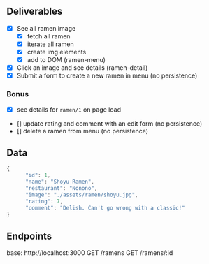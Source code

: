 ## Deliverables
- [x] See all ramen image
     - [x] fetch all ramen
     - [x] iterate all ramen
     - [x] create img elements
     - [x] add to DOM (ramen-menu)
- [x] Click an image and see details (ramen-detail)
- [x] Submit a form to create a new ramen in menu (no persistence)

### Bonus
- [x] see details for `ramen/1` on page load
- [] update rating and comment with an edit form (no persistence)
- [] delete a ramen from menu (no persistence)

## Data
```javascript
{
      "id": 1,
      "name": "Shoyu Ramen",
      "restaurant": "Nonono",
      "image": "./assets/ramen/shoyu.jpg",
      "rating": 7,
      "comment": "Delish. Can't go wrong with a classic!"
}
```

## Endpoints
base: http://localhost:3000
GET /ramens
GET /ramens/:id